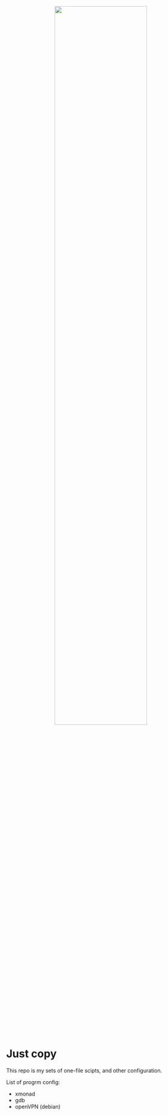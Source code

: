 <div align="center">
  
<img width="70%" height="70%" src=https://github.com/SerhiiRI/config-files/blob/master/riserconfigs.png>
  
</div>

# Just copy

 This repo is my sets of one-file scipts, and other configuration.

List of progrm config:
- xmonad
- gdb
- openVPN (debian)
